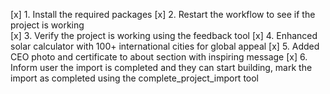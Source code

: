 [x] 1. Install the required packages
[x] 2. Restart the workflow to see if the project is working  
[x] 3. Verify the project is working using the feedback tool
[x] 4. Enhanced solar calculator with 100+ international cities for global appeal
[x] 5. Added CEO photo and certificate to about section with inspiring message
[x] 6. Inform user the import is completed and they can start building, mark the import as completed using the complete_project_import tool